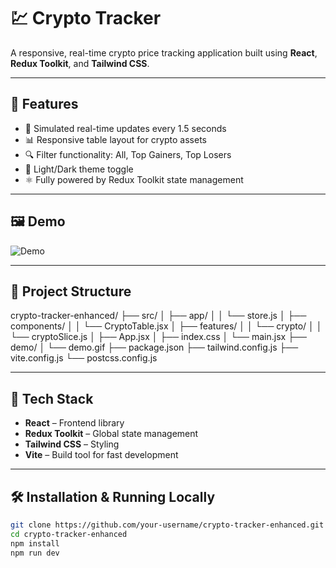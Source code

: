 # 💹 Crypto Tracker

A responsive, real-time crypto price tracking application built using **React**, **Redux Toolkit**, and **Tailwind CSS**.

---

## 🚀 Features

- 🔄 Simulated real-time updates every 1.5 seconds
- 📊 Responsive table layout for crypto assets
- 🔍 Filter functionality: All, Top Gainers, Top Losers
- 🌙 Light/Dark theme toggle
- ⚛️ Fully powered by Redux Toolkit state management

---

## 🖼 Demo

![Demo](./demo/demo.gif)

---

## 📂 Project Structure

crypto-tracker-enhanced/
├── src/
│ ├── app/
│ │ └── store.js
│ ├── components/
│ │ └── CryptoTable.jsx
│ ├── features/
│ │ └── crypto/
│ │ └── cryptoSlice.js
│ ├── App.jsx
│ ├── index.css
│ └── main.jsx
├── demo/
│ └── demo.gif
├── package.json
├── tailwind.config.js
├── vite.config.js
└── postcss.config.js


---

## 🧠 Tech Stack

- **React** – Frontend library
- **Redux Toolkit** – Global state management
- **Tailwind CSS** – Styling
- **Vite** – Build tool for fast development

---

## 🛠 Installation & Running Locally

```bash
git clone https://github.com/your-username/crypto-tracker-enhanced.git
cd crypto-tracker-enhanced
npm install
npm run dev


